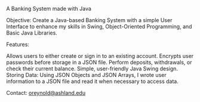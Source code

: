 A Banking System made with Java

Objective:
Create a Java-based Banking System with a simple User Interface to enhance my skills in Swing, Object-Oriented Programming, and Basic Java Libraries.

Features:

Allows users to either create or sign in to an existing account.
Encrypts user passwords before storage in a JSON file.
Perform deposits, withdrawals, or check their current balance.
Simple, user-friendly Java Swing design.
Storing Data:
Using JSON Objects and JSON Arrays, I wrote user information to a JSON file and read it when necessary to access data.

Contact:
oreynold@ashland.edu
